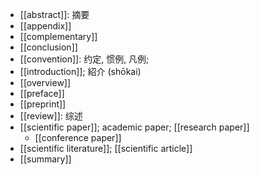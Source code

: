 - [[abstract]]: 摘要
- [[appendix]]
- [[complementary]]
- [[conclusion]]
- [[convention]]: 约定, 惯例, 凡例;
- [[introduction]]; 紹介 (shōkai)
- [[overview]]
- [[preface]]
- [[preprint]]
- [[review]]: 综述
- [[scientific paper]]; academic paper; [[research paper]]
    - [[conference paper]]
- [[scientific literature]]; [[scientific article]]
- [[summary]]
